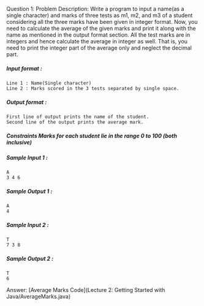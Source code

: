 Question 1: Problem Description: Write a program to input a name(as a single character) and marks of three tests as m1, m2, and m3 of a student considering all the three marks 
have been given in integer format. Now, you need to calculate the average of the given marks and print it along with the name as mentioned in the output format section. All the 
test marks are in integers and hence calculate the average in integer as well. That is, you need to print the integer part of the average only and neglect the decimal part.

##### Input format :
    Line 1 : Name(Single character)
    Line 2 : Marks scored in the 3 tests separated by single space. 

##### Output format : 
    First line of output prints the name of the student.
    Second line of the output prints the average mark.

##### Constraints Marks for each student lie in the range 0 to 100 (both inclusive)
 ##### Sample Input 1 : 
    A
    3 4 6

##### Sample Output 1 : 
    A
    4

##### Sample Input 2 : 
    T
    7 3 8

##### Sample Output 2 : 
    T
    6
Answer: [Average Marks Code](Lecture 2: Getting Started with Java/AverageMarks.java)

